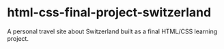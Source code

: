 # html-css-final-project-switzerland
A personal travel site about Switzerland built as a final HTML/CSS learning project.
